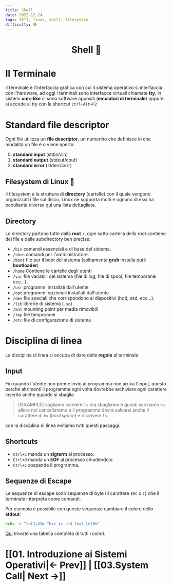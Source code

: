 ```yaml
---
title: Shell
date: 2022-12-24
tags: SETI, linux, shell, filesystem
difficulty: 🟢
---
```


<h1  style="text-align: center;">Shell 🐚</h1>

# Il Terminale

Il  terminale è l'interfaccia grafica con cui il sistema operativo si interfaccia con l'hardware, ad oggi i terminali sono interfacce virtuali chiamate **tty**, in sistemi **unix-like** ci sono software appositi (**emulatori di terminale**) oppure si accede al tty con la shortcut `Ctrl+Alt+F2`


# Standard file descriptor

Ogni file utilizza un **file descriptor**, un numerino che definisce in che modalità un file è o viene aperto.

0. **standard input** (stdin/cin)
1. **standard output** (stdout/cout)
2. **standard error** (stderr/cerr)


## Filesystem di Linux 🐧

Il filesystem è la struttura di **directory** (cartelle) con il quale vengono organizzati i file sul disco, Linux ne supporta molti e ognuno di essi ha peculiarità diverse [qui](https://wiki.archlinux.org/title/file_systems) una lista dettagliata.

## Directory

Le directory partono tutte dalla **root** `/`, ogni sotto cartella della root contiene dei file e delle subdirectory ben precise:

- `/bin`  comandi essenziali e di base del sistema.
- `/sbin` comandi per l'amministratore.
- `/boot` file per il boot del sistema (solitamente **grub** installa qui il **bootloader**)
- `/home` Contiene le cartelle degli utenti
- `/var`  file variabili del sistema (file di log, file di spool, file temporanei ecc...)
- `/usr` programmi installati dall'utente
- `/opt` programmi opzionali installati dall'utente
- `/dev` file speciali che corrispondono ai dispositivi (hdd, ssd, ecc...).
- `/lib` librerie di sistema (`.so`)
- `/mnt` mounting point per media rimovibili
- `/tmp` file temporanei
- `/etc` file di configurazione di sistema


# Disciplina di linea

La disciplina di linea si occupa di dare delle **regole** al terminale

## Input 

Fin quando l'utente non preme invio al programma non arriva l'input, questo perché altrimenti il programma ogni volta dovrebbe archiviare ogni carattere inserito anche quando si sbaglia

> [!EXAMPLE]
> vogliamo scrivere `ls` ma sbagliamo e quindi scriviamo `ks` allora noi cancelleremo e il programma dovrà salvarsi anche il carattere di `bs` (*backspace*) e riscrivere `ls`.
> 
con la disciplina di linea evitiamo tutti questi passaggi.
> 

## Shortcuts

- `Ctrl+c` manda un **sigterm** al processo.
- `Ctrl+d` manda un **EOF** al processo chiudendolo.
- `Ctrl+z` sospende il programma. 

## Sequenze di Escape

Le sequenze di escape sono sequenze di byte (Il carattere `ESC` o `[`) che il terminale interpreta come comandi.

Per esempio è possibile con queste sequenze cambiare il colore dello **stdout**:
```bash
echo -e "\e[1;31m This is red text \e[0m"
```

[Qui](https://stackoverflow.com/questions/5947742/how-to-change-the-output-color-of-echo-in-linux) trovate una tabella completa di tutti i colori.



# [[01. Introduzione ai Sistemi Operativi|← Prev]] | [[03.System Call| Next →]]
